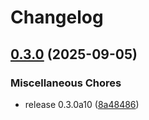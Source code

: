 # Changelog

## [0.3.0](https://github.com/b-long/opentdf-python-sdk/compare/otdf-python-proto-v0.3.0...otdf-python-proto-v0.3.0) (2025-09-05)


### Miscellaneous Chores

* release 0.3.0a10 ([8a48486](https://github.com/b-long/opentdf-python-sdk/commit/8a48486d38ea32006b1d3ee38c50d3795d424615))
